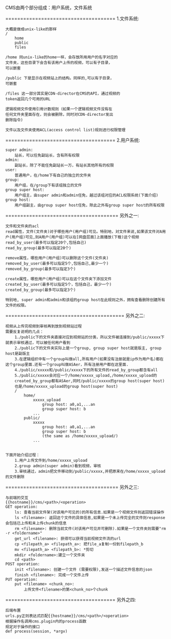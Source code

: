 CMS由两个部分组成：用户系统，文件系统

=====================================
1.文件系统:

    大概是做成unix-like的那样
    /
        home
        public
        files

    /home 同unix-like的home一样，会存放所用用户的名字对应的
    文件夹，这些目录下会含有该用户上传的视频，可以有子目录，
    可以嵌套

    /public 下是显示在视频站上的结构。同样的,可以有子目录，
    可嵌套

    /files 这一部分其实是CDN-director在CMS的API，通过视频的
    token返回几个可用的URL

    逻辑视频文件使用引用计数规则（如果一个逻辑视频文件没有在
    任何文件夹里面存在，则会被删除，同时对CDN-director发出
    删除指令)
    
    文件以及文件夹使用ACL(access control list)规则进行权限管理

=====================================
2.用户系统:

	super admin:
		站长，可以任免副站长，含有所有权限
	admin:
   		副站长，除了不能任免副站长一万，有站长其他所有的权限
   	user:
   		普通用户，在/home下有自己的独立的文件夹
   	group:
    	用户组，在/group下有该组独立的文件
    group super host:
    	用户组主，由super admin和admin任免，越过该组对应的ACL权限系统(下面介绍)
	group host:
		用户组副主，由group super host任免，除此之外有group super host的所有权限
		    	
======================================
另外之一:

	文件和文件夹的acl
	read属性，文件(文件夹)对于哪些用户(用户组)可见。特别地，对文件来说,如果该文件对A用户(用户组)可见,则A用户(用户组)可以在[网盘层面]上面播放(下载)这个视频
	read_by_user(最多可以指定20个,包括自己)
	read_by_group(最多可以指定20个)
	
	remove属性，哪些用户(用户组)可以删除这个文件(文件夹)
	removed_by_user(最多可以指定5个,包括自己,最少一个)
	removed_by_group(最多可以指定3个)
	
	create属性，哪些用户(用户组)可以在这个文件夹下添加文件
	created_by_user(最多可以指定5个，包括自己，最少一个)
	created_by_group(最多可以指定3个)
	
	特别地, super admin和admin和该组的group host在此规则之外，拥有查看删除创建所有文件的权限。
	
========================================
另外之二:
	
	视频从上传完视频到审核再到放到视频站过程
	需要反复说明的几点：
		1./public下的文件夹直接对应到视频站的分类，所以文件被连接到/public/xxxxx下就表示审核通过，可以被任何用户看到
		2./public下的文件夹实际上是一个group, group super host就是版主, group host是副版主
		3.在逻辑组织中有一个group叫做all,所有用户(如果没有注册就是ip作为用户名)都在这个group里面.还有一个group叫做ASAer，所有注册用户都在这里面.
		4./public/xxxxx和/public/xxxxx下的所有文件的read_by_group都含有all
		5./public/xxxxx会对应一个/home/xxxxx_upload,/home/xxxxx_upload的
		created_by_group都有ASAer,同时/public/xxxxx的group host(super host)
		也是/home/xxxxx_upload的group host(super host)
		/
			home/
				xxxxx_upload
					group host: a0,a1,...an
					group super host: b
				...
			public/
				xxxxx
					group host: a0,a1,...an
					group super host: b
					(the same as /home/xxxxx_upload/)
				...
			

	下面开始介绍过程：
		1.用户上传文件到/home/xxxxx_upload
		2.group admin(super admin)看到视频，审核
		3.审核通过，admin把文件移动到/public/xxxxx,并把原来在/home/xxxxx_upload的文件删除
		
======================================
另外之三:
	
	与前端的交互
	{{hostname}}/cms/<path>/<operation>
	GET operation:
		ls: 查看当前文件架(对该用户可见的)的所有信息.如果是一个视频文件则返回错误操作
		ls <filename>: 返回这个文件的具体信息,如果是一个未上传完全的文件则response会包括已上传和未上传chunk的信息
		rm <filename>: 删除当前文件(对该用户可见并可删除).如果是一个文件夹则需要"rm -r <foldername>"
		get_url <filename>: 获得可以获得当前视频文件流的url
		cp <filepath_a> <filepath_a>: 把file_a复制一份到filepath_b
		mv <filepath_a> <filepath_b>: *剪切
		mkdir <foldername>:建立一个文件夹 
		cd <path>
	POST operation:
		init <filename>: 创建一个文件	(需要权限),发送一个描述文件信息的json
		finish <filename>: 完成一个文件上传
	PUT operation:
		put <filename> <chunk_no>:
			上传文件<filename>的第<chunk_no>个chunk
	
=====================================
另外之四:

	后端布置
	urls.py正则表达式匹配{{hostname}}/cms/<path>/<operation>
	根据操作名调用cms.plugin内的process函数
	规定对于操作的接口
	def process(session, *argv)
